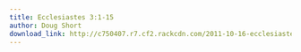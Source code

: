 ```yaml
---
title: Ecclesiastes 3:1-15
author: Doug Short
download_link: http://c750407.r7.cf2.rackcdn.com/2011-10-16-ecclesiastes_3_1_15.mp3
---
```

